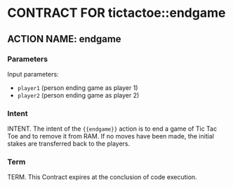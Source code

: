 # CONTRACT FOR tictactoe::endgame

## ACTION NAME: endgame

### Parameters
Input parameters:

* `player1` (person ending game as player 1)
* `player2` (person ending game as player 2)

### Intent
INTENT. The intent of the `{{endgame}}` action is to end a game of Tic Tac Toe and to remove it from RAM. If no moves have been made, the initial stakes are transferred back to the players.

### Term
TERM. This Contract expires at the conclusion of code execution.

